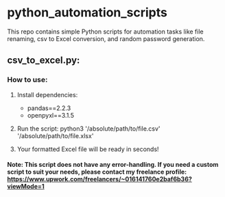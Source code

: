 # python_automation_scripts
This repo contains simple Python scripts for automation tasks like file renaming, csv to Excel conversion, and random password generation.

## csv_to_excel.py:
### How to use:
1. Install dependencies:
    - pandas==2.2.3
    - openpyxl==3.1.5

2. Run the script:
    python3 '/absolute/path/to/file.csv' '/absolute/path/to/file.xlsx'

3. Your formatted Excel file will be ready in seconds!

#### Note: This script does not have any error-handling. If you need a custom script to suit your needs, please contact my freelance profile: https://www.upwork.com/freelancers/~016141760e2baf6b36?viewMode=1
